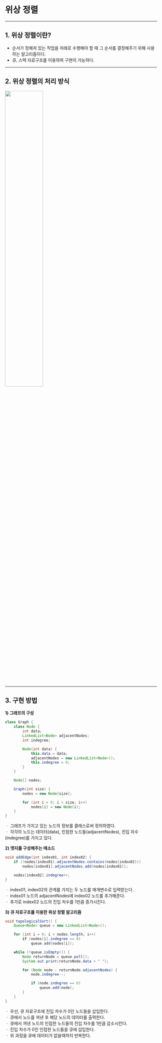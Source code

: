 # 위상 정렬

-----
## 1. 위상 정렬이란?
* 순서가 정해져 있는 작업을 차례로 수행해야 할 때 그 순서를 결정해주기 위해 사용하는 알고리즘이다.
* 큐, 스택 자료구조를 이용하여 구현이 가능하다.

-----
## 2. 위상 정렬의 처리 방식
<img src="https://user-images.githubusercontent.com/61148914/111860920-ef1d4900-898d-11eb-97ff-6194b8947e6d.png" width="50%">

-----
## 3. 구현 방법
**1) 그래프의 구성**
```java
class Graph {
	class Node {
		int data;
		LinkedList<Node> adjacentNodes;
		int indegree;

		Node(int data) {
			this.data = data;
			adjacentNodes = new LinkedList<Node>();
			this.indegree = 0;
		}
	}

	Node[] nodes;

	Graph(int size) {
		nodes = new Node[size];

		for (int i = 0; i < size; i++)
			nodes[i] = new Node(i);
	}
}  
```
ㆍ 그래프가 가지고 있는 노드의 정보를 클래스로써 정의하였다.   
ㆍ 각각의 노드는 데이터(data), 인접한 노드들(adjacentNodes), 진입 차수(indegree)를 가지고 있다.  

**2) 엣지를 구성해주는 메소드**
```java
void addEdge(int index01, int index02) {
	if (!nodes[index01].adjacentNodes.contains(nodes[index02]))
		nodes[index01].adjacentNodes.add(nodes[index02]);

	nodes[index02].indegree++;
}
 ```
ㆍ index01, index02의 관계를 가지는 두 노드를 매개변수로 입력받는다.   
ㆍ index01 노드의 adjacentNodes에 index02 노드를 추가해준다.   
ㆍ 추가로 index02 노드의 진입 차수를 1만큼 증가시킨다.   

**3) 큐 자료구조를 이용한 위상 정렬 알고리즘**
```java
void topologicalSort() {
	Queue<Node> queue = new LinkedList<Node>();

	for (int i = 0; i < nodes.length; i++)
		if (nodes[i].indegree == 0)
			queue.add(nodes[i]);

	while (!queue.isEmpty()) {
		Node returnNode = queue.poll();
		System.out.print(returnNode.data + " ");

		for (Node node : returnNode.adjacentNodes) {
			node.indegree--;

			if (node.indegree == 0)
				queue.add(node);
		}
	}
}
```
ㆍ 우선, 큐 자료구조에 진입 차수가 0인 노드들을 삽입한다.   
ㆍ 큐에서 노드를 꺼낸 후 해당 노드의 데이터를 출력한다.   
ㆍ 큐에서 꺼낸 노드의 인접한 노드들의 진입 차수를 1만큼 감소시킨다.   
ㆍ 진입 차수가 0인 인접한 노드들을 큐에 삽입한다.   
ㆍ 위 과정을 큐에 데이터가 없을때까지 반복한다.   
